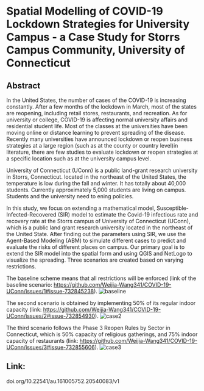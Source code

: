 # Spatial Modelling of COVID-19 Lockdown Strategies for University Campus - a Case Study for Storrs Campus Community, University of Connecticut

## Abstract
In the United States, the number of cases of the COVID-19 is increasing constantly. After a few months of the lockdown in March, most of the states are reopening, including retail stores, restaurants, and recreation. As for  university or college, COVID-19 is affecting normal university affairs and residential student life. Most of the classes at the universities have been moving online or distance learning to prevent spreading of the disease. Recently many universities have announced lockdown or reopen business strategies at a large region (such as at the county or country level)in literature, there are few studies to evaluate lockdown or reopen strategies at a specific location such as at the university campus level.

 University of Connecticut (UConn) is a public land-grant research university in Storrs, Connecticut.  located in the northeast of the United States, the temperature is low during the fall and winter. It has totally about 40,000 students. Currently approximately 5,000 students are living on campus. Students and the university need to ening policies. 

In this study, we focus on extending a mathematical model, Susceptible-Infected-Recovered (SIR) model to estimate the Covid-19 infectious rate and recovery rate at the Storrs campus of University of Connecticut (UConn), which is a public land grant research university located in the northeast of the United State. After finding out the parameters using SIR, we use the Agent-Based Modeling (ABM) to simulate different cases to predict and evaluate the risks of different places on campus. Our primary goal is to extend the SIR model into the spatial form and using QGIS and NetLogo to visualize the spreading. Three scenarios are created based on varying restrictions. 

The baseline scheme means that all restrictions will be enforced (link of the baseline scenario: https://github.com/Weijia-Wang341/COVID-19-UConn/issues/1#issue-732845238). 
![baseline](https://user-images.githubusercontent.com/73563140/105911181-eba5bb00-5ff7-11eb-96fa-76caaf1a0cf9.png)


The second scenario is obtained by implementing 50% of its regular indoor capacity (link: https://github.com/Weijia-Wang341/COVID-19-UConn/issues/2#issue-732854930). 
![case2](https://user-images.githubusercontent.com/73563140/105911300-0aa44d00-5ff8-11eb-93e1-4cd97b8a88a1.png)


The third scenario follows the Phase 3 Reopen Rules by Sector in Connecticut, which is 50% capacity of religious gatherings, and 75% indoor capacity of restaurants (link: https://github.com/Weijia-Wang341/COVID-19-UConn/issues/3#issue-732855606).
![case3](https://user-images.githubusercontent.com/73563140/105911336-15f77880-5ff8-11eb-99ba-54520f183b92.png)


## Link:
doi.org/10.22541/au.161005752.20540083/v1
